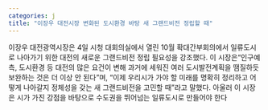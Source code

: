 ```yaml
---
categories: j
title: "이장우 대전시장 변화된 도시환경 바탕 새 그랜드비전 정립할 때"
---
```

이장우 대전광역시장은 4일 시청 대회의실에서 열린 10월 확대간부회의에서 일류도시로 나아가기 위한 대전의 새로운 그랜드비전 정립 필요성을 강조했다. 이 시장은&ldquo;인구예측, 도시환경 등 대전의 많은 요건이 변해 과거에 세워진 여러 도시발전계획을 땜질하듯 보완하는 것은 더 이상 안 된다&rdquo;며, &ldquo;이제 우리시가 가야 할 미래를 명확히 정리하고 어떻게 나아갈지 정체성을 갖는 새 그랜드비전을 고민할 때&rdquo;라고 말했다. 아울러 이 시장은 시가 가진 강점을 바탕으로 수도권을 뛰어넘는 일류도시로 만들어야 한다